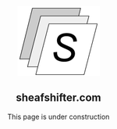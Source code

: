 <head>
  <link rel="stylesheet" href="assets/css/styles.scss">
  </head>
<body>
  <div style="text-align:center">
    <img src="images/S-Shift.png" alt="sheafshifter logo">
    <h2>sheafshifter.com</h2>
    <p>This page is under construction</p>
  </div>
</body>
